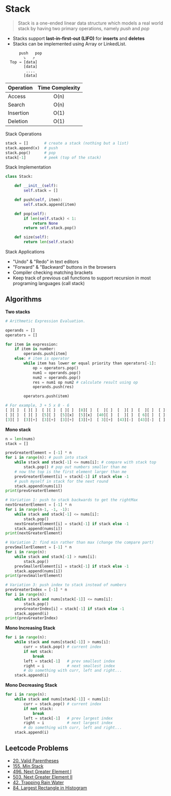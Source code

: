 # Stack

> Stack is a one-ended linear data structure which models a real world stack by having two primary operations, namely _push_ and _pop_

- Stacks support **last-in-first-out (LIFO)** for **inserts** and **deletes**
- Stacks can be implemented using Array or LinkedList.

```
      push   pop
        ⤵   ⤴
  Top → [data]
        [data]
         ....
        [data]
```

| Operation  | Time Complexity |
| ---------- | :-------------: |
| Access     | O(n)            |
| Search     | O(n)            |
| Insertion  | O(1)            |
| Deletion   | O(1)            |

Stack Operations
```py
stack = []       # create a stack (nothing but a list)
stack.append(x)  # push
stack.pop()      # pop
stack[-1]        # peek (top of the stack)
```

Stack Implementation
```py
class Stack:

    def __init__(self):
        self.stack = []

    def push(self, item):
        self.stack.append(item)

    def pop(self):
        if len(self.stack) < 1:
            return None
        return self.stack.pop()

    def size(self):
        return len(self.stack)
```

Stack Applications
- "Undo" & "Redo" in text editors
- "Forward" & "Backward" buttons in the browsers
- Compiler checking matching brackets
- Keep track of previous call functions to support recursion in most programing languages (call stack)

## Algorithms

**Two stacks**
```py
# Arithmetic Expression Evaluation.

operands = []
operators = []

for item in expression:
    if item is number:
        operands.push[item]
    else: # item is operator
        while item has lower or equal priority than operators[-1]:
            op = operators.pop()
            num1 = operands.pop()
            num2 = operands.pop()
            res = num1 op num2 # calculate result using op
            operands.push(res)

        operators.push(item)

# For example, 3 + 5 x 8 - 6
[ ][ ]  [ ][ ]  [ ][ ]  [ ][ ]  [8][ ]  [  ][ ]  [  ][ ]  [  ][ ]  [ ][ ]
[ ][ ]  [ ][ ]  [5][ ]  [5][x]  [5][x]  [40][ ]  [  ][ ]  [ 6][ ]  [ ][ ]
[3][ ]  [3][+]  [3][+]  [3][+]  [3][+]  [ 3][+]  [43][-]  [43][-]  [ ][ ]
```

**Mono stack**
```py
n = len(nums)
stack = []

prevGreaterElement = [-1] * n
for i in range(n): # push into stack
    while stack and stack[-1] <= nums[i]: # compare with stack top
        stack.pop() # pop out numbers smaller than me
    # now the top is the first element larger than me
    prevGreaterElement[i] = stack[-1] if stack else -1
    # push myself in stack for the next round
    stack.append(nums[i])
print(prevGreaterElement)

# Variation 1: push to stack backwards to get the rightMax
nextGreaterElement = [-1] * n
for i in range(n-1, -1, -1):
    while stack and stack[-1] <= nums[i]:
        stack.pop()
    nextGreaterElement[i] = stack[-1] if stack else -1
    stack.append(nums[i])
print(nextGreaterElement)

# Variation 2: find min rather than max (change the compare part)
prevSmallerElement = [-1] * n
for i in range(n):
    while stack and stack[-1] > nums[i]:
        stack.pop()
    prevSmallerElement[i] = stack[-1] if stack else -1
    stack.append(nums[i])
print(prevSmallerElement)

# Variation 3: push index to stack instead of numbers
prevGreaterIndex = [-1] * n
for i in range(n):
    while stack and nums[stack[-1]] <= nums[i]:
        stack.pop()
    prevGreaterIndex[i] = stack[-1] if stack else -1
    stack.append(i)
print(prevGreaterIndex)
```

**Mono Increasing Stack**
```py
for i in range(n):
    while stack and nums[stack[-1]] > nums[i]:
        curr = stack.pop() # current index
        if not stack:
            break
        left = stack[-1]   # prev smallest index
        right = i          # next smallest index
        # do something with curr, left and right...
    stack.append(i)
```

**Mono Decreasing Stack**
```py
for i in range(n):
    while stack and nums[stack[-1]] < nums[i]:
        curr = stack.pop() # current index
        if not stack:
            break
        left = stack[-1]   # prev largest index
        right = i          # next largest index
        # do something with curr, left and right...
    stack.append(i)
```

## Leetcode Problems

- [20. Valid Parentheses](https://leetcode.com/problems/valid-parentheses/)
- [155. Min Stack](https://leetcode.com/problems/min-stack/)
- [496. Next Greater Element I](https://leetcode.com/problems/next-greater-element-i/)
- [503. Next Greater Element II](https://leetcode.com/problems/next-greater-element-ii/)
- [42. Trapping Rain Water](https://leetcode.com/problems/trapping-rain-water/)
- [84. Largest Rectangle in Histogram](https://leetcode.com/problems/largest-rectangle-in-histogram/)
